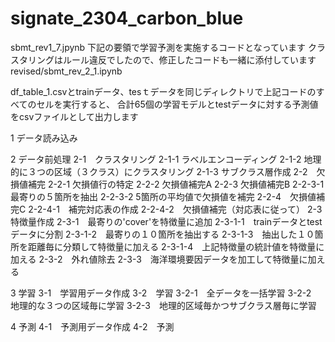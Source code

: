 # signate_2304_carbon_blue

sbmt_rev1_7.jpynb
下記の要領で学習予測を実施するコードとなっています
クラスタリングはルール違反でしたので、修正したコードも一緒に添付しています
revised/sbmt_rev_2_1.ipynb

df_table_1.csvとtrainデータ、tesｔデータを同じディレクトリで上記コードのすべてのセルを実行すると、
合計65個の学習モデルとtestデータに対する予測値をcsvファイルとして出力します

1 データ読み込み

2 データ前処理
	2-1　クラスタリング
		2-1-1 ラベルエンコーディング
		2-1-2 地理的に３つの区域（３クラス）にクラスタリング
		2-1-3 サブクラス層作成
	2-2　欠損値補完
		2-2-1 欠損値行の特定
		2-2-2 欠損値補完A
		2-2-3 欠損値補完B
			2-2-3-1 最寄りの５箇所を抽出
			2-2-3-2 5箇所の平均値で欠損値を補完
		2-2-4　欠損値補完C
			2-2-4-1　補完対応表の作成
			2-2-4-2　欠損値補完（対応表に従って）
	2-3 特徴量作成
		2-3-1　最寄りの'cover'を特徴量に追加
			2-3-1-1　trainデータとtestデータに分割
			2-3-1-2　最寄りの１０箇所を抽出する
			2-3-1-3　抽出した１０箇所を距離毎に分類して特徴量に加える
			2-3-1-4　上記特徴量の統計値を特徴量に加える
		2-3-2　外れ値除去
		2-3-3　海洋環境要因データを加工して特徴量に加える

3 学習
	3-1　学習用データ作成
	3-2　学習
		3-2-1　全データを一括学習
		3-2-2　地理的な３つの区域毎に学習
		3-2-3　地理的区域毎かつサブクラス層毎に学習

4 予測
	4-1　予測用データ作成
	4-2　予測
